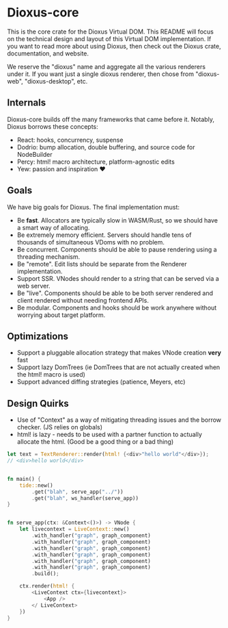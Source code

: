 # Dioxus-core

This is the core crate for the Dioxus Virtual DOM. This README will focus on the technical design and layout of this Virtual DOM implementation. If you want to read more about using Dioxus, then check out the Dioxus crate, documentation, and website.

We reserve the "dioxus" name and aggregate all the various renderers under it. If you want just a single dioxus renderer, then chose from "dioxus-web", "dioxus-desktop", etc.

## Internals

Dioxus-core builds off the many frameworks that came before it. Notably, Dioxus borrows these concepts:

- React: hooks, concurrency, suspense
- Dodrio: bump allocation, double buffering, and source code for NodeBuilder
- Percy: html! macro architecture, platform-agnostic edits
- Yew: passion and inspiration ❤️

## Goals

We have big goals for Dioxus. The final implementation must:

- Be **fast**. Allocators are typically slow in WASM/Rust, so we should have a smart way of allocating.
- Be extremely memory efficient. Servers should handle tens of thousands of simultaneous VDoms with no problem.
- Be concurrent. Components should be able to pause rendering using a threading mechanism.
- Be "remote". Edit lists should be separate from the Renderer implementation.
- Support SSR. VNodes should render to a string that can be served via a web server.
- Be "live". Components should be able to be both server rendered and client rendered without needing frontend APIs.
- Be modular. Components and hooks should be work anywhere without worrying about target platform.

## Optimizations

- Support a pluggable allocation strategy that makes VNode creation **very** fast
- Support lazy DomTrees (ie DomTrees that are not actually created when the html! macro is used)
- Support advanced diffing strategies (patience, Meyers, etc)

## Design Quirks

- Use of "Context" as a way of mitigating threading issues and the borrow checker. (JS relies on globals)
- html! is lazy - needs to be used with a partner function to actually allocate the html. (Good be a good thing or a bad thing)

```rust
let text = TextRenderer::render(html! {<div>"hello world"</div>});
// <div>hello world</div>
```

```rust

fn main() {
    tide::new()
        .get("blah", serve_app("../"))
        .get("blah", ws_handler(serve_app))
}


fn serve_app(ctx: &Context<()>) -> VNode {
    let livecontext = LiveContext::new()
        .with_handler("graph", graph_component)
        .with_handler("graph", graph_component)
        .with_handler("graph", graph_component)
        .with_handler("graph", graph_component)
        .with_handler("graph", graph_component)
        .with_handler("graph", graph_component)
        .build();

    ctx.render(html! {
        <LiveContext ctx={livecontext}>
            <App />
        </ LiveContext>
    })
}

```
